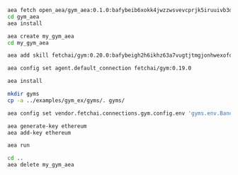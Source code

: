 ``` bash
aea fetch open_aea/gym_aea:0.1.0:bafybeib6xokk4jwzzwsvevcprjk5iruuivb3q6eud473wd3coxe4mxu3da --remote
cd gym_aea
aea install
```
``` bash
aea create my_gym_aea
cd my_gym_aea
```
``` bash
aea add skill fetchai/gym:0.20.0:bafybeigh2h6ikhz63a7vugtjtmgjonhwexofogavb7shteaoqshlg75dh4 --remote
```
``` bash
aea config set agent.default_connection fetchai/gym:0.19.0
```
``` bash
aea install
```
``` bash
mkdir gyms
cp -a ../examples/gym_ex/gyms/. gyms/
```
``` bash
aea config set vendor.fetchai.connections.gym.config.env 'gyms.env.BanditNArmedRandom'
```
``` bash
aea generate-key ethereum
aea add-key ethereum
```
``` bash
aea run
```
``` bash
cd ..
aea delete my_gym_aea
```
